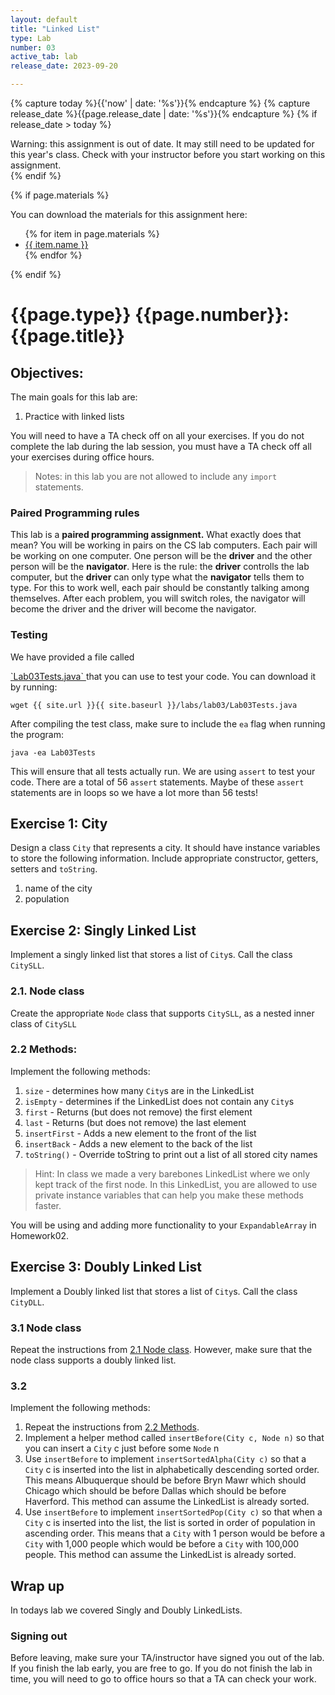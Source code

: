 ```yaml
---
layout: default
title: "Linked List"
type: Lab
number: 03
active_tab: lab
release_date: 2023-09-20

---
```


<!-- Check whether the assignment is ready to release -->
{% capture today %}{{'now' | date: '%s'}}{% endcapture %}
{% capture release_date %}{{page.release_date | date: '%s'}}{% endcapture %}
{% if release_date > today %} 
<div class="alert alert-danger">
Warning: this assignment is out of date.  It may still need to be updated for this year's class.  Check with your instructor before you start working on this assignment.
</div>
{% endif %}
<!-- End of check whether the assignment is up to date -->


<!-- Check whether the assignment is up to date -->
<!--{% capture this_year %}{{'now' | date: '%Y'}}{% endcapture %}
{% capture due_year %}{{page.due_date | date: '%Y'}}{% endcapture %}
{% if this_year != due_year %} 
<div class="alert alert-danger">
Warning: this assignment is out of date.  It may still need to be updated for this year's class.  Check with your instructor before you start working on this assignment.
</div>
{% endif %}-->
<!-- End of check whether the assignment is up to date -->



{% if page.materials %}
<div class="alert alert-info">
You can download the materials for this assignment here:
<ul>
{% for item in page.materials %}
<li><a href="{{item.url}}">{{ item.name }}</a></li>
{% endfor %}
</ul>

</div>
{% endif %}





{{page.type}} {{page.number}}: {{page.title}}
=============================================================

## Objectives:

The main goals for this lab are:

1. Practice with linked lists

You will need to have a TA check off on all your exercises.
If you do not complete the lab during the lab session, you
must have a TA check off all your exercises during office hours.

> Notes: in this lab you are not allowed to include any `import` statements.

### Paired Programming rules
This lab is a **paired programming assignment.** What exactly does that mean? 
You will be working in pairs on the CS lab computers. Each pair will be working on one computer. One person will be the **driver** and the other person
 will be the **navigator**. Here is the rule: the **driver** controlls the lab computer, but the **driver** can only type what the **navigator** tells 
them to type. For this to work well, each pair should be constantly talking 
among themselves. After each problem, you will switch roles, the navigator will become the driver and the driver will become the navigator.


### Testing

We have provided a file called 

<a href="{{ site.url }}{{ site.baseurl }}/labs/lab03/Lab03Tests.java">
`Lab03Tests.java`
</a>
that you can use 
to test your code.
You can download it by running:

```
wget {{ site.url }}{{ site.baseurl }}/labs/lab03/Lab03Tests.java
```


After compiling the test class, make sure to include the `ea` flag when running
the program:

```
java -ea Lab03Tests
```

This will ensure that all tests actually run. We are using `assert`
to test your code.
There are a total of 56 `assert` statements. Maybe of
these `assert` statements are in loops so we 
have a lot more than 56 tests!

## Exercise 1: City

Design a class `City` that represents a city. It should have instance variables to store the
following information. Include appropriate constructor, getters, setters and `toString`.
1. name of the city
2. population

## Exercise 2: Singly Linked List
Implement a singly linked list that stores a list of `City`s. 
Call the class `CitySLL`.

### 2.1. Node class
 Create the appropriate `Node` class that supports `CitySLL`, as a nested inner class of
`CitySLL`

### 2.2 Methods:
 Implement the following methods:
  1. `size` - determines how many `City`s are in the LinkedList
  2. `isEmpty` - determines if the LinkedList does not contain any `City`s
  3. `first` - Returns (but does not remove) the first element
  4. `last` - Returns (but does not remove) the last element
  5. `insertFirst` - Adds a new element to the front of the list
  6. `insertBack` - Adds a new element to the back of the list
  7. `toString()` - Override toString to print out a list of all stored city names

> Hint: In class we made a very barebones LinkedList where we only kept track
> of the first node. In this LinkedList, you are allowed to use private instance variables
> that can help you make these methods faster.

You will be using and adding more functionality to your `ExpandableArray` in Homework02.

## Exercise 3: Doubly Linked List
Implement a Doubly linked list that stores a list of `City`s. 
Call the class `CityDLL`.

### 3.1 Node class
Repeat the instructions from [2.1 Node class](#21-node-class).
However, make sure that the node class supports a doubly linked list.

### 3.2 
  Implement the following methods:
   1. Repeat the instructions from [2.2 Methods](#22-methods).
   2. Implement a helper method called `insertBefore(City c, Node n)` so that you can insert a `City` c just
before some `Node` n
   3. Use `insertBefore` to implement `insertSortedAlpha(City c)` so that a `City` c is inserted
into the list in alphabetically descending sorted order. This means Albuquerque should be before Bryn Mawr which should Chicago which should be before Dallas which should be before Haverford. This method can assume the LinkedList is already sorted.
   4. Use `insertBefore` to implement `insertSortedPop(City c)` so that when a `City` c is inserted into the list,
the list is sorted in order of population in ascending order. This means that a `City` with 1 person would be
before a `City` with 1,000 people which would be before a `City` with 100,000 people. This method can assume the LinkedList is already sorted.

## Wrap up

In todays lab we covered Singly and Doubly LinkedLists.

### Signing out
Before leaving, make sure your TA/instructor have signed you out of the lab. If you finish the lab early, you are free to go.
If you do not finish the lab in time, you will need to go to office hours so
that a TA can check your work.


